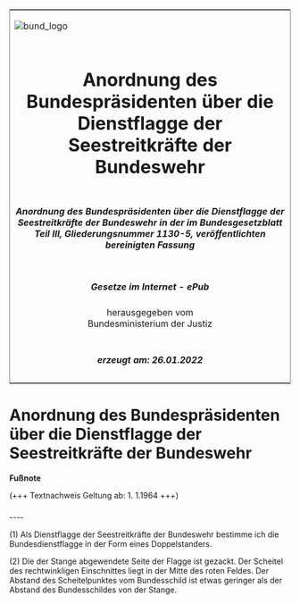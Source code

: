 <span id="DECKBLATT.html"></span>

<table border="0" frame="border" width="100%">

<tr valign="top">

<td align="left">

![bund\_logo](BfJ_2021_Web_de_de.gif)

</td>

<td align="right">

 

</td>

</tr>

<tr align="center" valign="middle">

<td colspan="2">

# Anordnung des Bundespräsidenten über die Dienstflagge der Seestreitkräfte der Bundeswehr

</td>

</tr>

<tr align="center" valign="middle">

<td colspan="2">

##### Anordnung des Bundespräsidenten über die Dienstflagge der Seestreitkräfte der Bundeswehr in der im Bundesgesetzblatt Teil III, Gliederungsnummer 1130-5, veröffentlichten bereinigten Fassung

</td>

</tr>

<tr align="center" valign="middle">

<td colspan="2">

  
  

##### Gesetze im Internet - ePub  
  
herausgegeben vom  
Bundesministerium der Justiz

</td>

</tr>

<tr align="center" valign="bottom">

<td colspan="2">

  
  

##### erzeugt am: 26.01.2022

</td>

</tr>

</table>

<span id="BJNR004470956.html"></span>

# Anordnung des Bundespräsidenten über die Dienstflagge der Seestreitkräfte der Bundeswehr

<div>

  
**Fußnote**

<div class="jnhtml">

<div>

<div class="jurAbsatz">

(+++ Textnachweis Geltung ab: 1. 1.1964 +++)

</div>

</div>

</div>

</div>

<span id="BJNR004470956BJNE000100304.html"></span>

###   
\----

<div>

<div class="jnhtml">

<div>

<div class="jurAbsatz">

(1) Als Dienstflagge der Seestreitkräfte der Bundeswehr bestimme ich die
Bundesdienstflagge in der Form eines Doppelstanders.

</div>

<div class="jurAbsatz">

(2) Die der Stange abgewendete Seite der Flagge ist gezackt. Der
Scheitel des rechtwinkligen Einschnittes liegt in der Mitte des roten
Feldes. Der Abstand des Scheitelpunktes vom Bundesschild ist etwas
geringer als der Abstand des Bundesschildes von der Stange.

</div>

</div>

</div>

</div>

